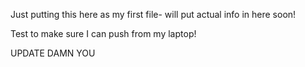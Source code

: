 Just putting this here as my first file- will put actual info in here soon!

Test to make sure I can push from my laptop!

UPDATE DAMN YOU